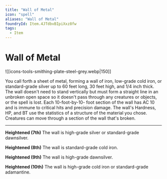 ```yaml
---
title: "Wall of Metal"
icon: "spell"
aliases: "Wall of Metal"
foundryId: Item.4JTdbvBIpiXxz8fw
tags:
  - Item
---
```


# Wall of Metal
![[icons-tools-smithing-plate-steel-grey.webp|150]]

You call forth a sheet of metal, forming a wall of iron, low-grade cold iron, or standard-grade silver up to 60 feet long, 30 feet high, and 1/4 inch thick. The wall doesn't need to stand vertically but must form a straight line in an unbroken open space so it doesn't pass through any creatures or objects, or the spell is lost. Each 10-foot-by-10- foot section of the wall has AC 10 and is immune to critical hits and precision damage. The wall's Hardness, HP, and BT use the statistics of a structure of the material you chose. Creatures can move through a section of the wall that's broken.

* * *

**Heightened (7th)** The wall is high-grade silver or standard-grade dawnsilver.

**Heightened (8th)** The wall is standard-grade cold iron.

**Heightened (9th)** The wall is high-grade dawnsilver.

**Heightened (10th)** The wall is high-grade cold iron or standard-grade adamantine.
